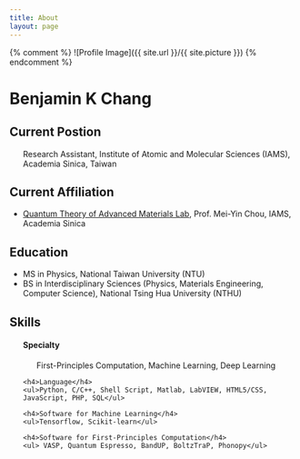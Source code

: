 ```yaml
---
title: About
layout: page
---
```

{% comment %} ![Profile Image]({{ site.url }}/{{ site.picture }}) {% endcomment %}

<h1>Benjamin K Chang</h1>

<h2>Current Postion</h2>
<ul>
Research Assistant, Institute of Atomic and Molecular Sciences (IAMS), Academia Sinica, Taiwan
</ul>

<h2>Current Affiliation</h2>
<ul class="skill-list">
	<li><a href="https://www.iams.sinica.edu.tw/project/mychou">Quantum Theory of Advanced Materials Lab</a>, Prof. Mei-Yin Chou, IAMS, Academia Sinica</li>
	<!--<li><a href="http://mml.citi.sinica.edu.tw/">Multimedia and Machine Learning Lab</a>, Prof. Yu-Chiang Frank Wang, EE, NTU (CITI, Academia Sinica)</li>
	<li><a href="https://www.csie.ntu.edu.tw/~sdlin/">Machine Discovery and Social Network Mining Lab</a>, Prof. Shou-De Lin, CSIE, NTU</li>-->
</ul>



<h2>Education</h2>
<ul class="skill-list">
	<li>MS in Physics, National Taiwan University (NTU)</li>
	<li>BS in Interdisciplinary Sciences (Physics, Materials Engineering, Computer Science), National Tsing Hua University (NTHU)</li>
</ul>

<h2>Skills</h2>
<ul class="skill-list">
	<h4>Specialty</h4>
	<ul>First-Principles Computation, Machine Learning, Deep Learning</ul>

	<h4>Language</h4>
	<ul>Python, C/C++, Shell Script, Matlab, LabVIEW, HTML5/CSS, JavaScript, PHP, SQL</ul>

	<h4>Software for Machine Learning</h4>
	<ul>Tensorflow, Scikit-learn</ul>

	<h4>Software for First-Principles Computation</h4>
	<ul> VASP, Quantum Espresso, BandUP, BoltzTraP, Phonopy</ul>
</ul>
